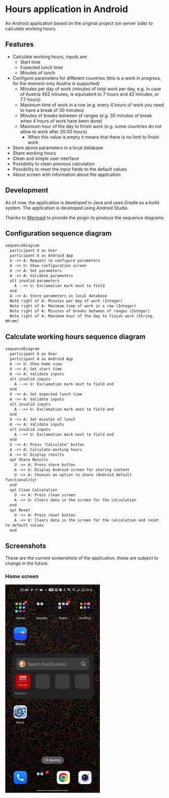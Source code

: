 # Hours application in Android

An Android application based on the original project (on server side) to calculate working hours.

## Features

- Calculate working hours, inputs are:
  - Start time
  - Expected lunch time
  - Minutes of lunch
- Configure parameters for different countries (this is a work in progress, for the moment only
  Austria is supported)
  - Minutes per day of work (minutes of total work per day, e.g. in case of Austria 462 minutes, is
    equivalent to 7 hours and 42 minutes, or 7.7 hours)
  - Maximum time of work in a row (e.g. every 4 hours of work you need to have a break of 30
    minutes)
  - Minutes of breaks between of ranges (e.g. 30 minutes of break when 4 hours of work have been
    done)
  - Maximum hour of the day to finish work (e.g. some countries do not allow to work after 20:00
    hours)
    - When this value is empty it means that there is no limit to finish work
- Store above parameters in a local database
- Share working hours
- Clean and simple user interface
- Possibility to clean previous calculation
- Possibility to reset the input fields to the default values
- About screen with information about the application

## Development

As of now, the application is developed in Java and uses Gradle as a build system. The application
is developed using Android Studio.

Thanks to [Mermaid](https://mermaidjs.github.io/) to provide the plugin to produce the sequence
diagrams

## Configuration sequence diagram

```mermaid 
sequenceDiagram
  participant U as User
  participant A as Android App
  U ->> A: Request to configure parameters
  A ->> U: Show configuration screen
  U ->> A: Set parameters
  A ->> A: Validate parameters
  alt invalid parameters
    A -->> U: Exclamation mark next to field
  end
  A ->> A: Store parameters in local database
  Note right of A: Minutes per day of work (Integer)
  Note right of A: Maximum time of work in a row (Integer)
  Note right of A: Minutes of breaks between of ranges (Integer)
  Note right of A: Maximum hour of the day to finish work (String, HH:mm)   
```

## Calculate working hours sequence diagram

```mermaid  
sequenceDiagram
  participant U as User
  participant A as Android App
  A ->> U: Show home view
  U ->> A: Set start time
  A ->> A: Validate inputs
  alt invalid inputs
    A -->> U: Exclamation mark next to field end
  end
  U ->> A: Set expected lunch time
  A ->> A: Validate inputs
  alt invalid inputs
    A -->> U: Exclamation mark next to field end
  end
  U ->> A: Set minutes of lunch
  A ->> A: Validate inputs
  alt invalid inputs
    A -->> U: Exclamation mark next to field end
  end
  U ->> A: Press "Calculate" button
  A ->> A: Calculate working hours
  A ->> U: Display results
  opt Share Results
    U ->> A: Press share button
    A ->> U: Display Android screen for sharing content
    U ->> A: Chooses an option to share (Android default functionality)
  end
  opt Clean Calcalation
    U ->> A: Press clean screen
    A ->> U: Clears data in the screen for the calculation
  end
  opt Reset
    U ->> A: Press reset button
    A ->> U: Clears data in the screen for the calculation and reset to default values
  end
```

## Screenshots

These are the current screenshots of the application, these are subject to change in the future.

### Home screen

<img alt="Icon for the application shown in the main screen" width="300" src="./screenshots/Screenshot_2024-07-08-12-49-49-99_b783bf344239542886fee7b48fa4b892.jpg" title="Home screen" />
